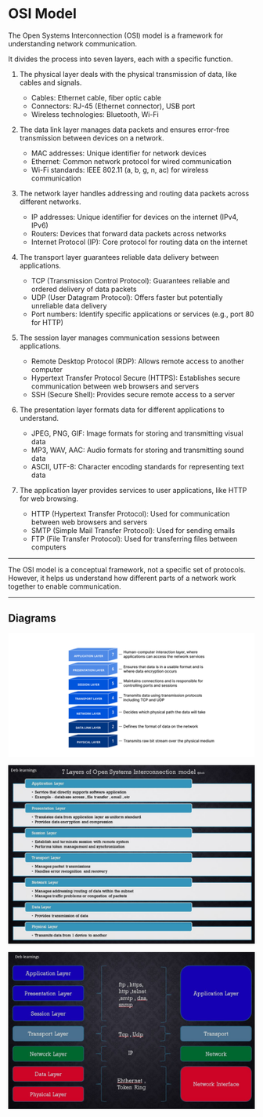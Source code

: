 # OSI Model

The Open Systems Interconnection (OSI) model is a framework for understanding network communication.

It divides the process into seven layers, each with a specific function.

1. The physical layer deals with the physical transmission of data, like cables and signals.

   - Cables: Ethernet cable, fiber optic cable
   - Connectors: RJ-45 (Ethernet connector), USB port
   - Wireless technologies: Bluetooth, Wi-Fi

2. The data link layer manages data packets and ensures error-free transmission between devices on a network.

   - MAC addresses: Unique identifier for network devices
   - Ethernet: Common network protocol for wired communication
   - Wi-Fi standards: IEEE 802.11 (a, b, g, n, ac) for wireless communication

3. The network layer handles addressing and routing data packets across different networks.

   - IP addresses: Unique identifier for devices on the internet (IPv4, IPv6)
   - Routers: Devices that forward data packets across networks
   - Internet Protocol (IP): Core protocol for routing data on the internet

4. The transport layer guarantees reliable data delivery between applications.

   - TCP (Transmission Control Protocol): Guarantees reliable and ordered delivery of data packets
   - UDP (User Datagram Protocol): Offers faster but potentially unreliable data delivery
   - Port numbers: Identify specific applications or services (e.g., port 80 for HTTP)

5. The session layer manages communication sessions between applications.

   - Remote Desktop Protocol (RDP): Allows remote access to another computer
   - Hypertext Transfer Protocol Secure (HTTPS): Establishes secure communication between web browsers and servers
   - SSH (Secure Shell): Provides secure remote access to a server

6. The presentation layer formats data for different applications to understand.

   - JPEG, PNG, GIF: Image formats for storing and transmitting visual data
   - MP3, WAV, AAC: Audio formats for storing and transmitting sound data
   - ASCII, UTF-8: Character encoding standards for representing text data

7. The application layer provides services to user applications, like HTTP for web browsing.

   - HTTP (Hypertext Transfer Protocol): Used for communication between web browsers and servers
   - SMTP (Simple Mail Transfer Protocol): Used for sending emails
   - FTP (File Transfer Protocol): Used for transferring files between computers

---

The OSI model is a conceptual framework, not a specific set of protocols.
However, it helps us understand how different parts of a network work together to enable communication.

---

## Diagrams

![](/images/osi-model-01.png)

![](/images/osi-model-02.jpg)

![](/images/osi-model-03.jpg)
